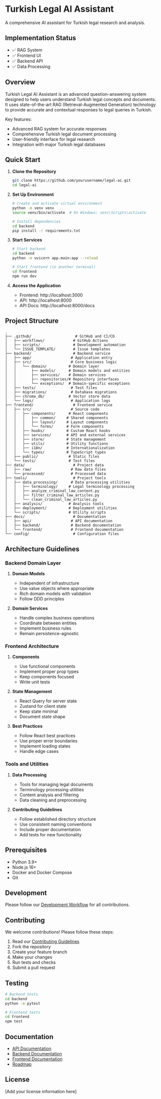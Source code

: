 # Turkish Legal AI Assistant

A comprehensive AI assistant for Turkish legal research and analysis.

## Implementation Status

- ✅ RAG System
- ✅ Frontend UI
- ✅ Backend API
- ✅ Data Processing

## Overview

Turkish Legal AI Assistant is an advanced question-answering system designed to help users understand Turkish legal concepts and documents. It uses state-of-the-art RAG (Retrieval-Augmented Generation) technology to provide accurate and contextual responses to legal queries in Turkish.

Key features:

- Advanced RAG system for accurate responses
- Comprehensive Turkish legal document processing
- User-friendly interface for legal research
- Integration with major Turkish legal databases

## Quick Start

1. **Clone the Repository**

   ```bash
   git clone https://github.com/yourusername/legal-ai.git
   cd legal-ai
   ```

2. **Set Up Environment**

   ```bash
   # Create and activate virtual environment
   python -m venv venv
   source venv/bin/activate  # On Windows: venv\Scripts\activate

   # Install dependencies
   cd backend
   pip install -r requirements.txt
   ```

3. **Start Services**

   ```bash
   # Start backend
   cd backend
   python -m uvicorn app.main:app --reload

   # Start frontend (in another terminal)
   cd frontend
   npm run dev
   ```

4. **Access the Application**
   - Frontend: http://localhost:3000
   - API: http://localhost:8000
   - API Docs: http://localhost:8000/docs

## Project Structure

```
.
├── .github/                    # GitHub and CI/CD
│   ├── workflows/             # GitHub Actions
│   ├── scripts/               # Development automation
│   └── ISSUE_TEMPLATE/        # Issue templates
├── backend/                   # Backend service
│   ├── app/                  # Application entry
│   ├── src/                  # Core business logic
│   │   └── domain/          # Domain layer
│   │       ├── models/      # Domain models and entities
│   │       ├── services/    # Domain services
│   │       ├── repositories/# Repository interfaces
│   │       └── exceptions/  # Domain-specific exceptions
│   ├── tests/                # Test files
│   ├── migrations/           # Database migrations
│   ├── chroma_db/           # Vector store data
│   └── logs/                 # Application logs
├── frontend/                  # Frontend service
│   ├── src/                  # Source code
│   │   ├── components/      # React components
│   │   │   ├── common/     # Shared components
│   │   │   ├── layout/     # Layout components
│   │   │   └── forms/      # Form components
│   │   ├── hooks/          # Custom React hooks
│   │   ├── services/       # API and external services
│   │   ├── store/          # State management
│   │   ├── utils/          # Utility functions
│   │   ├── i18n/           # Internationalization
│   │   └── types/          # TypeScript types
│   ├── public/              # Static files
│   └── tests/               # Test files
├── data/                      # Project data
│   ├── raw/                  # Raw data files
│   └── processed/            # Processed data
├── tools/                     # Project tools
│   ├── data_processing/      # Data processing utilities
│   │   ├── terminology/     # Legal terminology processing
│   │   ├── analyze_criminal_law_content.py
│   │   ├── filter_criminal_law_articles.py
│   │   └── clean_criminal_law_articles.py
│   ├── analysis/            # Analysis tools
│   ├── deployment/          # Deployment utilities
│   └── scripts/             # Utility scripts
├── docs/                      # Documentation
│   ├── api/                  # API documentation
│   ├── backend/              # Backend documentation
│   └── frontend/             # Frontend documentation
└── config/                    # Configuration files

```

## Architecture Guidelines

### Backend Domain Layer

1. **Domain Models**
   - Independent of infrastructure
   - Use value objects where appropriate
   - Rich domain models with validation
   - Follow DDD principles

2. **Domain Services**
   - Handle complex business operations
   - Coordinate between entities
   - Implement business rules
   - Remain persistence-agnostic

### Frontend Architecture

1. **Components**
   - Use functional components
   - Implement proper prop types
   - Keep components focused
   - Write unit tests

2. **State Management**
   - React Query for server state
   - Zustand for client state
   - Keep state minimal
   - Document state shape

3. **Best Practices**
   - Follow React best practices
   - Use proper error boundaries
   - Implement loading states
   - Handle edge cases

### Tools and Utilities

1. **Data Processing**
   - Tools for managing legal documents
   - Terminology processing utilities
   - Content analysis and filtering
   - Data cleaning and preprocessing

2. **Contributing Guidelines**
   - Follow established directory structure
   - Use consistent naming conventions
   - Include proper documentation
   - Add tests for new functionality

## Prerequisites

- Python 3.9+
- Node.js 16+
- Docker and Docker Compose
- Git

## Development

Please follow our [Development Workflow](WORKFLOW.md) for all contributions.

## Contributing

We welcome contributions! Please follow these steps:

1. Read our [Contributing Guidelines](CONTRIBUTING.md)
2. Fork the repository
3. Create your feature branch
4. Make your changes
5. Run tests and checks
6. Submit a pull request

## Testing

```bash
# Backend tests
cd backend
python -m pytest

# Frontend tests
cd frontend
npm test
```

## Documentation

- [API Documentation](docs/api/README.md)
- [Backend Documentation](docs/backend/README.md)
- [Frontend Documentation](docs/frontend/README.md)
- [Roadmap](docs/ROADMAP.md)

## License

[Add your license information here]
